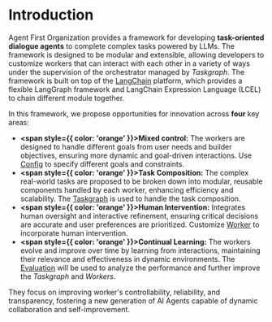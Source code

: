 # Introduction
Agent First Organization provides a framework for developing **task-oriented dialogue agents** to complete complex tasks powered by LLMs. The framework is designed to be modular and extensible, allowing developers to customize workers that can interact with each other in a variety of ways under the supervision of the orchestrator managed by *Taskgraph*. The framework is built on top of the [LangChain](https://www.langchain.com/) platform, which provides a flexible LangGraph framework and LangChain Expression Language (LCEL) to chain different module together.

In this framework, we propose opportunities for innovation across **four** key areas: 
* **<span style={{ color: 'orange' }}>Mixed control:</span>** The workers are designed to handle different goals from user needs and builder objectives, ensuring more dynamic and goal-driven interactions. Use [Config](Config.md) to specify different goals and constraints.
* **<span style={{ color: 'orange' }}>Task Composition:</span>** The complex real-world tasks are proposed to be broken down into modular, reusable components handled by each worker, enhancing efficiency and scalability. The [Taskgraph](Taskgraph/intro.md) is used to handle the task composition.
* **<span style={{ color: 'orange' }}>Human Intervention:</span>** Integrates human oversight and interactive refinement, ensuring critical decisions are accurate and user preferences are prioritized. Customize [Worker](Workers/intro.md) to incorporate human intervention.
* **<span style={{ color: 'orange' }}>Continual Learning:</span>** The workers evolve and improve over time by learning from interactions, maintaining their relevance and effectiveness in dynamic environments. The [Evaluation](Evaluation/intro.md) will be used to analyze the performance and further improve the *Taskgraph* and *Workers*.

They focus on improving worker's controllability, reliability, and transparency, fostering a new generation of AI Agents capable of dynamic collaboration and self-improvement.
